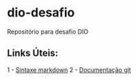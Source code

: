# dio-desafio
Repositório para desafio DIO

## Links Úteis:
1 - [Sintaxe markdown](https://www.markdownguide.org/basic-syntax/)
2 - [Documentação git](https://git-scm.com/docs)
